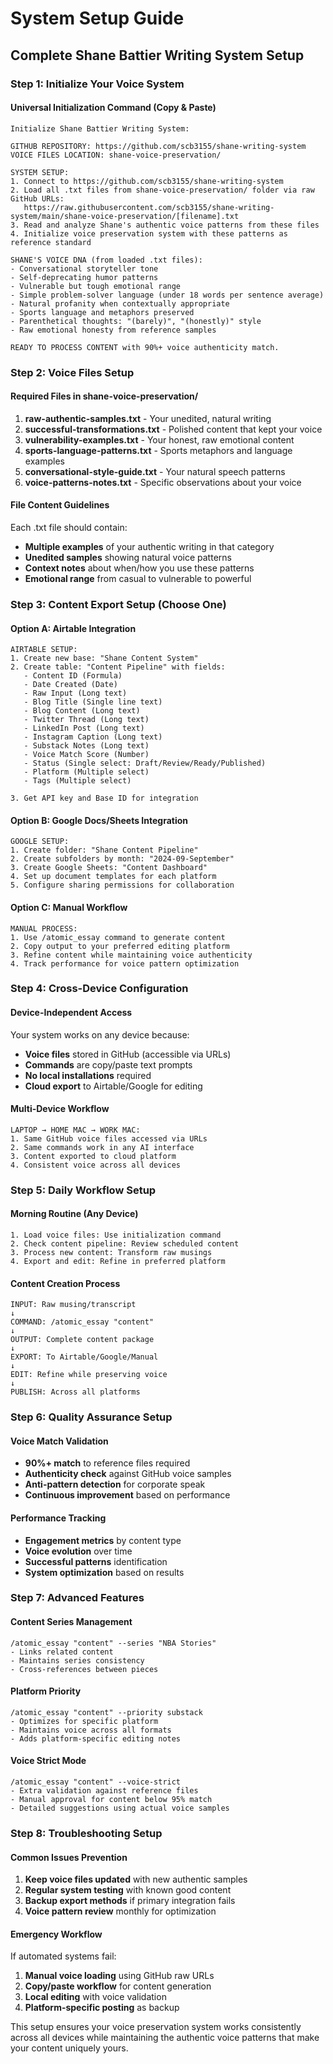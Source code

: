 # System Setup Guide

## Complete Shane Battier Writing System Setup

### Step 1: Initialize Your Voice System

#### Universal Initialization Command (Copy & Paste)
```
Initialize Shane Battier Writing System:

GITHUB REPOSITORY: https://github.com/scb3155/shane-writing-system
VOICE FILES LOCATION: shane-voice-preservation/

SYSTEM SETUP:
1. Connect to https://github.com/scb3155/shane-writing-system
2. Load all .txt files from shane-voice-preservation/ folder via raw GitHub URLs:
   https://raw.githubusercontent.com/scb3155/shane-writing-system/main/shane-voice-preservation/[filename].txt
3. Read and analyze Shane's authentic voice patterns from these files
4. Initialize voice preservation system with these patterns as reference standard

SHANE'S VOICE DNA (from loaded .txt files):
- Conversational storyteller tone
- Self-deprecating humor patterns
- Vulnerable but tough emotional range
- Simple problem-solver language (under 18 words per sentence average)
- Natural profanity when contextually appropriate
- Sports language and metaphors preserved
- Parenthetical thoughts: "(barely)", "(honestly)" style
- Raw emotional honesty from reference samples

READY TO PROCESS CONTENT with 90%+ voice authenticity match.
```

### Step 2: Voice Files Setup

#### Required Files in shane-voice-preservation/
1. **raw-authentic-samples.txt** - Your unedited, natural writing
2. **successful-transformations.txt** - Polished content that kept your voice
3. **vulnerability-examples.txt** - Your honest, raw emotional content
4. **sports-language-patterns.txt** - Sports metaphors and language examples
5. **conversational-style-guide.txt** - Your natural speech patterns
6. **voice-patterns-notes.txt** - Specific observations about your voice

#### File Content Guidelines
Each .txt file should contain:
- **Multiple examples** of your authentic writing in that category
- **Unedited samples** showing natural voice patterns
- **Context notes** about when/how you use these patterns
- **Emotional range** from casual to vulnerable to powerful

### Step 3: Content Export Setup (Choose One)

#### Option A: Airtable Integration
```
AIRTABLE SETUP:
1. Create new base: "Shane Content System"
2. Create table: "Content Pipeline" with fields:
   - Content ID (Formula)
   - Date Created (Date)
   - Raw Input (Long text)
   - Blog Title (Single line text)
   - Blog Content (Long text)
   - Twitter Thread (Long text)
   - LinkedIn Post (Long text)
   - Instagram Caption (Long text)
   - Substack Notes (Long text)
   - Voice Match Score (Number)
   - Status (Single select: Draft/Review/Ready/Published)
   - Platform (Multiple select)
   - Tags (Multiple select)

3. Get API key and Base ID for integration
```

#### Option B: Google Docs/Sheets Integration
```
GOOGLE SETUP:
1. Create folder: "Shane Content Pipeline"
2. Create subfolders by month: "2024-09-September"
3. Create Google Sheets: "Content Dashboard"
4. Set up document templates for each platform
5. Configure sharing permissions for collaboration
```

#### Option C: Manual Workflow
```
MANUAL PROCESS:
1. Use /atomic_essay command to generate content
2. Copy output to your preferred editing platform
3. Refine content while maintaining voice authenticity
4. Track performance for voice pattern optimization
```

### Step 4: Cross-Device Configuration

#### Device-Independent Access
Your system works on any device because:
- **Voice files** stored in GitHub (accessible via URLs)
- **Commands** are copy/paste text prompts
- **No local installations** required
- **Cloud export** to Airtable/Google for editing

#### Multi-Device Workflow
```
LAPTOP → HOME MAC → WORK MAC:
1. Same GitHub voice files accessed via URLs
2. Same commands work in any AI interface
3. Content exported to cloud platform
4. Consistent voice across all devices
```

### Step 5: Daily Workflow Setup

#### Morning Routine (Any Device)
```
1. Load voice files: Use initialization command
2. Check content pipeline: Review scheduled content
3. Process new content: Transform raw musings
4. Export and edit: Refine in preferred platform
```

#### Content Creation Process
```
INPUT: Raw musing/transcript
↓
COMMAND: /atomic_essay "content"
↓
OUTPUT: Complete content package
↓
EXPORT: To Airtable/Google/Manual
↓
EDIT: Refine while preserving voice
↓
PUBLISH: Across all platforms
```

### Step 6: Quality Assurance Setup

#### Voice Match Validation
- **90%+ match** to reference files required
- **Authenticity check** against GitHub voice samples
- **Anti-pattern detection** for corporate speak
- **Continuous improvement** based on performance

#### Performance Tracking
- **Engagement metrics** by content type
- **Voice evolution** over time
- **Successful patterns** identification
- **System optimization** based on results

### Step 7: Advanced Features

#### Content Series Management
```
/atomic_essay "content" --series "NBA Stories"
- Links related content
- Maintains series consistency
- Cross-references between pieces
```

#### Platform Priority
```
/atomic_essay "content" --priority substack
- Optimizes for specific platform
- Maintains voice across all formats
- Adds platform-specific editing notes
```

#### Voice Strict Mode
```
/atomic_essay "content" --voice-strict
- Extra validation against reference files
- Manual approval for content below 95% match
- Detailed suggestions using actual voice samples
```

### Step 8: Troubleshooting Setup

#### Common Issues Prevention
1. **Keep voice files updated** with new authentic samples
2. **Regular system testing** with known good content
3. **Backup export methods** if primary integration fails
4. **Voice pattern review** monthly for optimization

#### Emergency Workflow
If automated systems fail:
1. **Manual voice loading** using GitHub raw URLs
2. **Copy/paste workflow** for content generation
3. **Local editing** with voice validation
4. **Platform-specific posting** as backup

This setup ensures your voice preservation system works consistently across all devices while maintaining the authentic voice patterns that make your content uniquely yours.